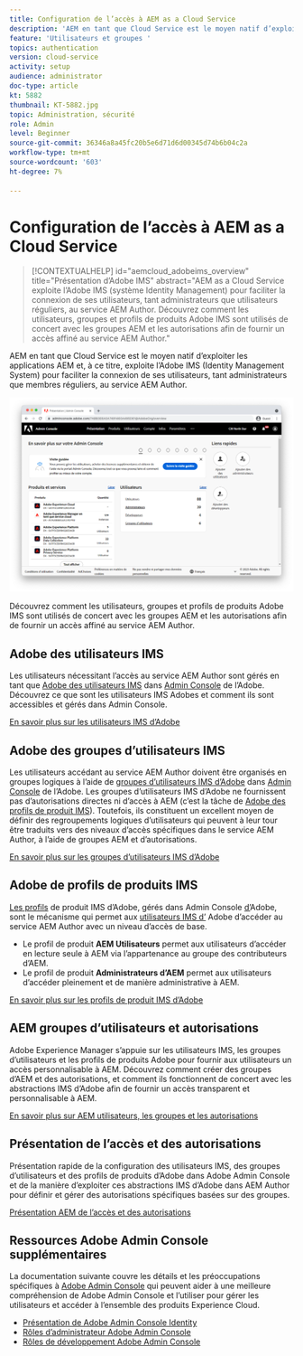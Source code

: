 ```yaml
---
title: Configuration de l’accès à AEM as a Cloud Service
description: 'AEM en tant que Cloud Service est le moyen natif d’exploiter les applications AEM et, à ce titre, exploite l’Adobe IMS (Identity Management System) pour faciliter la connexion des utilisateurs, tant administrateurs que utilisateurs réguliers, au service AEM Author. Découvrez comment les utilisateurs, groupes d’utilisateurs et profils de produits Adobe IMS sont tous utilisés conjointement avec les groupes d’AEM et les autorisations afin de fournir un accès spécifique à l’auteur AEM.  '
feature: 'Utilisateurs et groupes '
topics: authentication
version: cloud-service
activity: setup
audience: administrator
doc-type: article
kt: 5882
thumbnail: KT-5882.jpg
topic: Administration, sécurité
role: Admin
level: Beginner
source-git-commit: 36346a8a45fc20b5e6d71d6d00345d74b6b04c2a
workflow-type: tm+mt
source-wordcount: '603'
ht-degree: 7%

---
```



# Configuration de l’accès à AEM as a Cloud Service

>[!CONTEXTUALHELP]
>id="aemcloud_adobeims_overview"
>title="Présentation d’Adobe IMS"
>abstract="AEM as a Cloud Service exploite l’Adobe IMS (système Identity Management) pour faciliter la connexion de ses utilisateurs, tant administrateurs que utilisateurs réguliers, au service AEM Author. Découvrez comment les utilisateurs, groupes et profils de produits Adobe IMS sont utilisés de concert avec les groupes AEM et les autorisations afin de fournir un accès affiné au service AEM Author."

AEM en tant que Cloud Service est le moyen natif d’exploiter les applications AEM et, à ce titre, exploite l’Adobe IMS (Identity Management System) pour faciliter la connexion de ses utilisateurs, tant administrateurs que membres réguliers, au service AEM Author.

![Adobe Admin Console](./assets/hero.png)

Découvrez comment les utilisateurs, groupes et profils de produits Adobe IMS sont utilisés de concert avec les groupes AEM et les autorisations afin de fournir un accès affiné au service AEM Author.

## Adobe des utilisateurs IMS

Les utilisateurs nécessitant l’accès au service AEM Author sont gérés en tant que [Adobe des utilisateurs IMS](https://helpx.adobe.com/fr/enterprise/using/set-up-identity.html) dans [Admin Console](https://adminconsole.adobe.com) de l’Adobe. Découvrez ce que sont les utilisateurs IMS Adobes et comment ils sont accessibles et gérés dans Admin Console.

[En savoir plus sur les utilisateurs IMS d’Adobe](./adobe-ims-users.md)

## Adobe des groupes d’utilisateurs IMS

Les utilisateurs accédant au service AEM Author doivent être organisés en groupes logiques à l’aide de [groupes d’utilisateurs IMS d’Adobe](https://helpx.adobe.com/enterprise/using/user-groups.html) dans [Admin Console](https://adminconsole.adobe.com) de l’Adobe. Les groupes d’utilisateurs IMS d’Adobe ne fournissent pas d’autorisations directes ni d’accès à AEM (c’est la tâche de [Adobe des profils de produit IMS](#adobe-ims-product-profiles)). Toutefois, ils constituent un excellent moyen de définir des regroupements logiques d’utilisateurs qui peuvent à leur tour être traduits vers des niveaux d’accès spécifiques dans le service AEM Author, à l’aide de groupes AEM et d’autorisations.

[En savoir plus sur les groupes d’utilisateurs IMS d’Adobe](./adobe-ims-user-groups.md)

## Adobe de profils de produits IMS

[Les profils](https://helpx.adobe.com/enterprise/using/manage-permissions-and-roles.html) de produit IMS d’Adobe, gérés dans Admin Console [ d’](https://adminconsole.adobe.com)Adobe, sont le mécanisme qui permet aux  [utilisateurs IMS d’](#adobe-ims-users) Adobe d’accéder au service AEM Author avec un niveau d’accès de base.

+ Le profil de produit __AEM Utilisateurs__ permet aux utilisateurs d’accéder en lecture seule à AEM via l’appartenance au groupe des contributeurs d’AEM.
+ Le profil de produit __Administrateurs d’AEM__ permet aux utilisateurs d’accéder pleinement et de manière administrative à AEM.

[En savoir plus sur les profils de produit IMS d’Adobe](./adobe-ims-product-profiles.md)

## AEM groupes d’utilisateurs et autorisations

Adobe Experience Manager s’appuie sur les utilisateurs IMS, les groupes d’utilisateurs et les profils de produits Adobe pour fournir aux utilisateurs un accès personnalisable à AEM. Découvrez comment créer des groupes d’AEM et des autorisations, et comment ils fonctionnent de concert avec les abstractions IMS d’Adobe afin de fournir un accès transparent et personnalisable à AEM.

[En savoir plus sur AEM utilisateurs, les groupes et les autorisations](./aem-users-groups-and-permissions.md)

## Présentation de l’accès et des autorisations

Présentation rapide de la configuration des utilisateurs IMS, des groupes d’utilisateurs et des profils de produits d’Adobe dans Adobe Admin Console et de la manière d’exploiter ces abstractions IMS d’Adobe dans AEM Author pour définir et gérer des autorisations spécifiques basées sur des groupes.

[Présentation AEM de l’accès et des autorisations](./walk-through.md)

## Ressources Adobe Admin Console supplémentaires

La documentation suivante couvre les détails et les préoccupations spécifiques à [Adobe Admin Console](https://adminconsole.adobe.com) qui peuvent aider à une meilleure compréhension de Adobe Admin Console et l’utiliser pour gérer les utilisateurs et accéder à l’ensemble des produits Experience Cloud.

+ [Présentation de Adobe Admin Console Identity](https://helpx.adobe.com/enterprise/using/identity.html)
+ [Rôles d’administrateur Adobe Admin Console](https://helpx.adobe.com/fr/enterprise/using/admin-roles.html)
+ [Rôles de développement Adobe Admin Console](https://helpx.adobe.com/fr/enterprise/using/manage-developers.html)